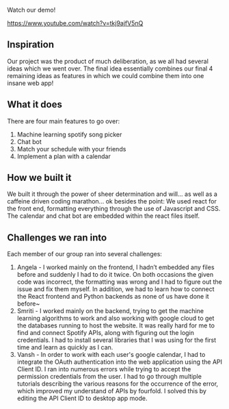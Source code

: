 Watch our demo!

https://www.youtube.com/watch?v=tkj9ajfV5nQ

## Inspiration
Our project was the product of much deliberation, as we all had several ideas which we went over. The final idea essentially combines our final 4 remaining ideas as features in which we could combine them into one insane web app!

## What it does
There are four main features to go over:
1. Machine learning spotify song picker
2. Chat bot
3. Match your schedule with your friends
4. Implement a plan with a calendar

## How we built it
We built it through the power of sheer determination and will... as well as a caffeine driven coding marathon... ok besides the point: We used react for the front end, formatting everything through the use of Javascript and CSS. The calendar and chat bot are embedded within the react files itself.

## Challenges we ran into
Each member of our group ran into several challenges:
1. Angela - I worked mainly on the frontend, I hadn’t embedded any files before and suddenly I had to do it twice. On both occasions the given code was incorrect, the formatting was wrong and I had to figure out the issue and fix them myself. In addition, we had to learn how to connect the React frontend and Python backends as none of us have done it before~
2. Smriti - I worked mainly on the backend, trying to get the machine learning algorithms to work and also working with google cloud to get the databases running to host the website. It was really hard for me to find and connect Spotify APIs, along with figuring out the login credentials. I had to install several libraries that I was using for the first time and learn as quickly as I can. 
3. Vansh - In order to work with each user's google calendar, I had to integrate the OAuth authentication into the web application using the API Client ID. I ran into numerous errors while trying to accept the permission credentials from the user. I had to go through multiple tutorials describing the various reasons for the occurrence of the error, which improved my understand of APIs by fourfold. I solved this by editing the API Client ID to desktop app mode.
